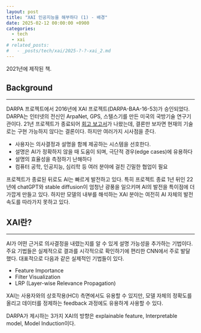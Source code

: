 ```yaml
---
layout: post
title: "XAI 인공지능을 해부하다 (1) - 배경"
date: 2025-02-12 00:00:00 +0900
categories: 
  - tech
  - xai
# related_posts:
#   - _posts/tech/xai/2025-?-?-xai_2.md
---
```


2021년에 제작된 책. 


## Background
---
DARPA 프로젝트에서 2016년에 XAI 프로젝트(DARPA-BAA-16-53)가 승인되었다. DARPA는 인터넷의 전신인 ArpaNet, GPS, 스텔스기를 만든 미국의 국방기술 연구기관이다. 21년 프로젝트가 종료되어 [회고 보고서](https://forest62590.tistory.com/73)가 나왔는데, 결론만 보자면 현재의 기술로는 구현 가능하지 않다는 결론이다. 하지만 여러가지 시사점을 준다. 

- 사용자는 의사결정과 설명을 함께 제공하는 시스템을 선호한다.
- 설명은 AI가 정확하지 않을 때 도움이 되며, 극단적 경우(edge cases)에 유용하다
- 설명의 효율성을 측정하기 난해하다
- 컴퓨터 공학, 인공지능, 심리학 등 여러 분야에 걸친 긴밀한 협업이 필요

프로젝트가 종료된 뒤로도 AI는 빠르게 발전하고 있다. 특히 프로젝트 종료 1년 뒤인 22년에 chatGPT와 stable diffusion이 엄청난 광풍을 일으키며 AI의 발전을 특이점에 더 가깝게 만들고 있다. 하지만 모델의 내부를 해석하는 XAI 분야는 여전히 AI 자체의 발전 속도를 따라가지 못하고 있다.


## XAI란?
---
AI가 어떤 근거로 의사결정을 내렸는지를 알 수 있게 설명 가능성을 추가하는 기법이다. 주요 기법들은 실제적으로 결과를 시각적으로 확인하기에 편리한 CNN에서 주로 발달했다. 대표적으로 다음과 같은 실제적인 기법들이 있다. 

- Feature Importance
- Filter Visualization
- LRP (Layer-wise Relevance Propagation)

XAI는 사용자와의 상호작용(HCI) 측면에서도 유용할 수 있지만, 모델 자체의 정확도를 올리고 데이터를 정제하는 feedback 과정에도 유용하게 사용할 수 있다. 

DARPA가 제시하는 3가지 XAI의 방향은 explainable feature, Interpretable model, Model Induction이다. 



